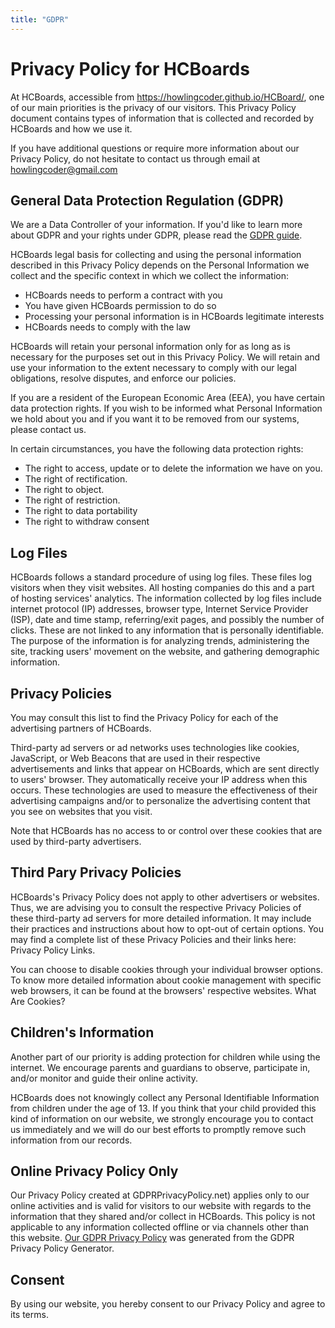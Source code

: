 ```yaml
---
title: "GDPR"
---
```


# Privacy Policy for HCBoards

At HCBoards, accessible from https://howlingcoder.github.io/HCBoard/, one of our main priorities is the privacy of our visitors. This Privacy Policy document contains types of information that is collected and recorded by HCBoards and how we use it.

If you have additional questions or require more information about our Privacy Policy, do not hesitate to contact us through email at howlingcoder@gmail.com

## General Data Protection Regulation (GDPR)

We are a Data Controller of your information. If you'd like to learn more about GDPR and your rights under GDPR, please read the [GDPR guide](https://www.freeprivacypolicy.com/blog/gdpr-privacy-policy/).

HCBoards legal basis for collecting and using the personal information described in this Privacy Policy depends on the Personal Information we collect and the specific context in which we collect the information:

*   HCBoards needs to perform a contract with you
*   You have given HCBoards permission to do so
*   Processing your personal information is in HCBoards legitimate interests
*   HCBoards needs to comply with the law

HCBoards will retain your personal information only for as long as is necessary for the purposes set out in this Privacy Policy. We will retain and use your information to the extent necessary to comply with our legal obligations, resolve disputes, and enforce our policies.

If you are a resident of the European Economic Area (EEA), you have certain data protection rights. If you wish to be informed what Personal Information we hold about you and if you want it to be removed from our systems, please contact us.

In certain circumstances, you have the following data protection rights:

*   The right to access, update or to delete the information we have on you.
*   The right of rectification.
*   The right to object.
*   The right of restriction.
*   The right to data portability
*   The right to withdraw consent

## Log Files

HCBoards follows a standard procedure of using log files. These files log visitors when they visit websites. All hosting companies do this and a part of hosting services' analytics. The information collected by log files include internet protocol (IP) addresses, browser type, Internet Service Provider (ISP), date and time stamp, referring/exit pages, and possibly the number of clicks. These are not linked to any information that is personally identifiable. The purpose of the information is for analyzing trends, administering the site, tracking users' movement on the website, and gathering demographic information.

## Privacy Policies

You may consult this list to find the Privacy Policy for each of the advertising partners of HCBoards.

Third-party ad servers or ad networks uses technologies like cookies, JavaScript, or Web Beacons that are used in their respective advertisements and links that appear on HCBoards, which are sent directly to users' browser. They automatically receive your IP address when this occurs. These technologies are used to measure the effectiveness of their advertising campaigns and/or to personalize the advertising content that you see on websites that you visit.

Note that HCBoards has no access to or control over these cookies that are used by third-party advertisers.

## Third Pary Privacy Policies

HCBoards's Privacy Policy does not apply to other advertisers or websites. Thus, we are advising you to consult the respective Privacy Policies of these third-party ad servers for more detailed information. It may include their practices and instructions about how to opt-out of certain options. You may find a complete list of these Privacy Policies and their links here: Privacy Policy Links.

You can choose to disable cookies through your individual browser options. To know more detailed information about cookie management with specific web browsers, it can be found at the browsers' respective websites. What Are Cookies?

## Children's Information

Another part of our priority is adding protection for children while using the internet. We encourage parents and guardians to observe, participate in, and/or monitor and guide their online activity.

HCBoards does not knowingly collect any Personal Identifiable Information from children under the age of 13\. If you think that your child provided this kind of information on our website, we strongly encourage you to contact us immediately and we will do our best efforts to promptly remove such information from our records.

## Online Privacy Policy Only

Our Privacy Policy created at GDPRPrivacyPolicy.net) applies only to our online activities and is valid for visitors to our website with regards to the information that they shared and/or collect in HCBoards. This policy is not applicable to any information collected offline or via channels other than this website. [Our GDPR Privacy Policy](https://gdprprivacypolicy.net) was generated from the GDPR Privacy Policy Generator.

## Consent

By using our website, you hereby consent to our Privacy Policy and agree to its terms.
